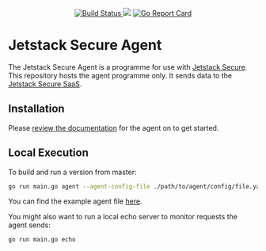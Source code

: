 <p align="center">
<a href="https://prow.build-infra.jetstack.net/?job=post-preflight-release-canary">
<!-- prow build badge, godoc, and go report card-->
<img alt="Build Status" src="https://prow.build-infra.jetstack.net/badge.svg?jobs=post-preflight-release-canary">
</a>
<a href="https://godoc.org/github.com/jetstack/preflight"><img src="https://godoc.org/github.com/jetstack/preflight?status.svg"></a>
<a href="https://goreportcard.com/report/github.com/jetstack/preflight"><img alt="Go Report Card" src="https://goreportcard.com/badge/github.com/jetstack/preflight" /></a>
</p>

# Jetstack Secure Agent

The Jetstack Secure Agent is a programme for use with [Jetstack
Secure](https://platform.jetstack.io/). This repository hosts the agent
programme only. It sends data to the [Jetstack Secure
SaaS](https://platform.jetstack.io).

## Installation

Please [review the documentation](https://platform.jetstack.io/docs/agent) for
the agent on to get started.

## Local Execution

To build and run a version from master:

```bash
go run main.go agent --agent-config-file ./path/to/agent/config/file.yaml
```

You can find the example agent file
[here](https://github.com/jetstack/preflight/blob/master/agent.yaml).

You might also want to run a local echo server to monitor requests the agent
sends:

```bash
go run main.go echo
```
